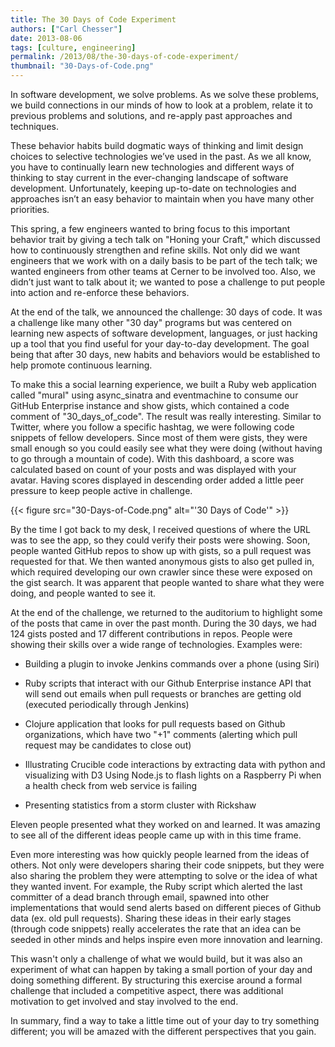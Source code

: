 ```yaml
---
title: The 30 Days of Code Experiment
authors: ["Carl Chesser"]
date: 2013-08-06
tags: [culture, engineering]
permalink: /2013/08/the-30-days-of-code-experiment/
thumbnail: "30-Days-of-Code.png"
---
```


In software development, we solve problems. As we solve these problems, we build connections in our minds of how to look at a problem, relate it to previous problems and solutions, and re-apply past approaches and techniques.

These behavior habits build dogmatic ways of thinking and limit design choices to selective technologies we’ve used in the past. As we all know, you have to continually learn new technologies and different ways of thinking to stay current in the ever-changing landscape of software development. Unfortunately, keeping up-to-date on technologies and approaches isn’t an easy behavior to maintain when you have many other priorities.

This spring, a few engineers wanted to bring focus to this important behavior trait by giving a tech talk on "Honing your Craft," which discussed how to continuously strengthen and refine skills. Not only did we want engineers that we work with on a daily basis to be part of the tech talk; we wanted engineers from other teams at Cerner to be involved too. Also, we didn’t just want to talk about it; we wanted to pose a challenge to put people into action and re-enforce these behaviors.

At the end of the talk, we announced the challenge: 30 days of code. It was a challenge like many other "30 day" programs but was centered on learning new aspects of software development, languages, or just hacking up a tool that you find useful for your day-to-day development. The goal being that after 30 days, new habits and behaviors would be established to help promote continuous learning.

To make this a social learning experience, we built a Ruby web application called "mural" using async_sinatra and eventmachine to consume our GitHub Enterprise instance and show gists, which contained a code comment of "30_days_of_code". The result was really interesting. Similar to Twitter, where you follow a specific hashtag, we were following code snippets of fellow developers. Since most of them were gists, they were small enough so you could easily see what they were doing (without having to go through a mountain of code). With this dashboard, a score was calculated based on count of your posts and was displayed with your avatar. Having scores displayed in descending order added a little peer pressure to keep people active in challenge.

{{< figure src="30-Days-of-Code.png" alt="'30 Days of Code'" >}}

By the time I got back to my desk, I received questions of where the URL was to see the app, so they could verify their posts were showing. Soon, people wanted GitHub repos to show up with gists, so a pull request was requested for that. We then wanted anonymous gists to also get pulled in, which required developing our own crawler since these were exposed on the gist search. It was apparent that people wanted to share what they were doing, and people wanted to see it.

At the end of the challenge, we returned to the auditorium to highlight some of the posts that came in over the past month. During the 30 days, we had 124 gists posted and 17 different contributions in repos. People were showing their skills over a wide range of technologies. Examples were:
	
* Building a plugin to invoke Jenkins commands over a phone (using Siri)

* Ruby scripts that interact with our Github Enterprise instance API that will send out emails when pull requests or branches are getting old (executed periodically through Jenkins)

* Clojure application that looks for pull requests based on Github organizations, which have two "+1" comments (alerting which pull request may be candidates to close out)

* Illustrating Crucible code interactions by extracting data with python and visualizing with D3
Using Node.js to flash lights on a Raspberry Pi when a health check from web service is failing

* Presenting statistics from a storm cluster with Rickshaw

Eleven people presented what they worked on and learned. It was amazing to see all of the different ideas people came up with in this time frame.

Even more interesting was how quickly people learned from the ideas of others. Not only were developers sharing their code snippets, but they were also sharing the problem they were attempting to solve or the idea of what they wanted invent. For example, the Ruby script which alerted the last committer of a dead branch through email, spawned into other implementations that would send alerts based on different pieces of Github data (ex. old pull requests). Sharing these ideas in their early stages (through code snippets) really accelerates the rate that an idea can be seeded in other minds and helps inspire even more innovation and learning.

This wasn't only a challenge of what we would build, but it was also an experiment of what can happen by taking a small portion of your day and doing something different. By structuring this exercise around a formal challenge that included a competitive aspect, there was additional motivation to get involved and stay involved to the end.

In summary, find a way to take a little time out of your day to try something different; you will be amazed with the different perspectives that you gain.
